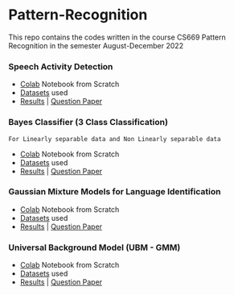 # Pattern-Recognition
This repo contains the codes written in the course CS669 Pattern Recognition in the semester August-December 2022


### Speech Activity Detection

- [Colab](https://github.com/its-rajesh/Pattern-Recognition/blob/main/PRA1Q1.ipynb) Notebook from Scratch
- [Datasets](https://github.com/its-rajesh/Pattern-Recognition/tree/main/assign1_data/q1) used
- [Results](https://github.com/its-rajesh/Pattern-Recognition/blob/main/PRA1_s21005.pdf) | [Question Paper](https://github.com/its-rajesh/Pattern-Recognition/blob/main/cs669_assign1.pdf)

### Bayes Classifier (3 Class Classification)
`For Linearly separable data and Non Linearly separable data`

- [Colab](https://github.com/its-rajesh/Pattern-Recognition/blob/main/PRA1Q2.ipynb) Notebook from Scratch
- [Datasets](https://github.com/its-rajesh/Pattern-Recognition/tree/main/assign1_data/q2) used
- [Results](https://github.com/its-rajesh/Pattern-Recognition/blob/main/PRA1_s21005.pdf) | [Question Paper](https://github.com/its-rajesh/Pattern-Recognition/blob/main/cs669_assign1.pdf)

### Gaussian Mixture Models for Language Identification

- [Colab](https://github.com/its-rajesh/Pattern-Recognition/blob/main/PRA1Q2.ipynb) Notebook from Scratch
- [Datasets](https://github.com/its-rajesh/Pattern-Recognition/tree/main/assign1_data/q2) used
- [Results](https://github.com/its-rajesh/Pattern-Recognition/blob/main/PRA1_s21005.pdf) | [Question Paper](https://github.com/its-rajesh/Pattern-Recognition/blob/main/cs669_assign1.pdf)

### Universal Background Model (UBM - GMM)

- [Colab](https://github.com/its-rajesh/Pattern-Recognition/blob/main/PRA1Q2.ipynb) Notebook from Scratch
- [Datasets](https://github.com/its-rajesh/Pattern-Recognition/tree/main/assign1_data/q2) used
- [Results](https://github.com/its-rajesh/Pattern-Recognition/blob/main/PRA1_s21005.pdf) | [Question Paper](https://github.com/its-rajesh/Pattern-Recognition/blob/main/cs669_assign1.pdf)
